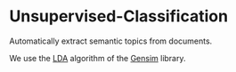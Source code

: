 # Unsupervised-Classification
Automatically extract semantic topics from documents.

We use the [LDA](https://radimrehurek.com/gensim/wiki.html#latent-dirichlet-allocation) algorithm of the [Gensim](https://radimrehurek.com/gensim/tutorial.html) library.
